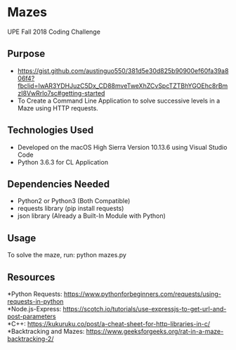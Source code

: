 # Mazes
UPE Fall 2018 Coding Challenge

## Purpose
* https://gist.github.com/austinguo550/381d5e30d825b90900ef60fa39a806f4?fbclid=IwAR3YDHJuzC5Dx_CD88mveTweXhZCvSpcTZTBhYGOEhc8rBmzI8VwRrlo7sc#getting-started<br>
* To Create a Command Line Application to solve successive levels in a Maze using HTTP requests.

## Technologies Used
* Developed on the macOS High Sierra Version 10.13.6 using Visual Studio Code<br>
* Python 3.6.3 for CL Application<br>

## Dependencies Needed
* Python2 or Python3 (Both Compatible)
* requests library (pip install requests)
* json library (Already a Built-In Module with Python)

## Usage
To solve the maze, run: python mazes.py<br>

## Resources
*Python Requests: https://www.pythonforbeginners.com/requests/using-requests-in-python<br>
*Node.js-Express: https://scotch.io/tutorials/use-expressjs-to-get-url-and-post-parameters<br>
*C++: https://kukuruku.co/post/a-cheat-sheet-for-http-libraries-in-c/<br>
*Backtracking and Mazes: https://www.geeksforgeeks.org/rat-in-a-maze-backtracking-2/
